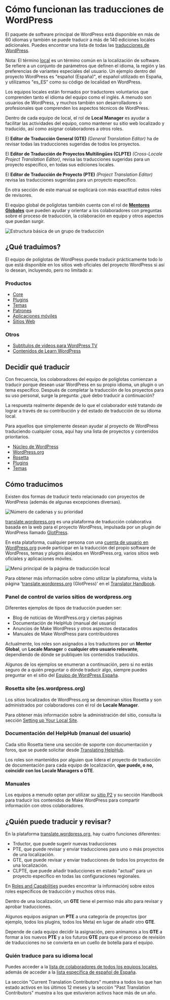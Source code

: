 # Cómo funcionan las traducciones de WordPress

El paquete de software principal de WordPress está disponible en más de 60 idiomas y también se puede traducir a más de 140 ediciones locales adicionales. Puedes encontrar una lista de todas las [traducciones de WordPress](https://make.wordpress.org/polyglots/teams/).

Nota: El término [local](https://en.wikipedia.org/wiki/Locale_(computer_software)) es un término común en la localización de software. Se refiere a un conjunto de parámetros que definen el idioma, la región y las preferencias de variantes especiales del usuario. Un ejemplo dentro del proyecto WordPress es "español (España)", el español utilizado en España, y utilizamos "es_ES" como su código de localidad en WordPress.

Los equipos locales están formados por traductores voluntarios que comprenden tanto el idioma del equipo como el inglés. A menudo son usuarios de WordPress, y muchos también son desarrolladores o profesionales que comprenden los aspectos técnicos de WordPress.

Dentro de cada equipo de local, el rol de **Local Manager** es ayudar a facilitar las actividades del equipo, como mantener su sitio web localizado y traducido, así como asignar colaboradores a otros roles.

El **Editor de Traducción General (GTE)** _(General Translation Editor)_ ha de revisar todas las traducciones sugeridas de todos los proyectos.

El **Editor de Traducción de Proyectos Multilingües (CLPTE)** _(Cross-Locale Project Translation Editor)_, revisa las traducciones sugeridas para un proyecto específico, en todas sus ediciones locales.

El **Editor de Traducción de Proyecto (PTE)** _(Project Translation Editor)_ revisa las traducciones sugeridas para un proyecto específico.

En otra sección de este manual se explicará con más exactitud estos roles de revisores.

El equipo global de políglotas también cuenta con el rol de **[Mentores Globales](https://make.wordpress.org/polyglots/handbook/polyglots-global-team-leads-and-mentors/#current-polyglots-global-team)** que pueden ayudar y orientar a los colaboradores con preguntas sobre el proceso de traducción, la colaboración en equipo y otros aspectos que puedan surgir.

![Estructura básica de un grupo de traducción](https://raw.githubusercontent.com/WPES/spain-handbook/master/manuales/github/assets/traducciones-formacion-traducir-1.webp)

## ¿Qué traduimos?

El equipo de políglotas de WordPress puede traducir prácticamente todo lo que está disponible en los sitios web oficiales del proyecto WordPress si así lo desean, incluyendo, pero no limitado a:

### Productos

- [Core](https://translate.wordpress.org/locale/es/default/wp/)
- [Plugins](https://translate.wordpress.org/locale/es/default/wp-plugins/)
- [Temas](https://translate.wordpress.org/locale/es/default/wp-themes/)
- [Patrones](https://translate.wordpress.org/locale/es/default/patterns/)
- [Aplicaciones móviles](https://translate.wordpress.org/locale/es/default/apps/)
- [Sitios Web](https://translate.wordpress.org/locale/es/default/meta/)

### Otros

- [Subtítulos de vídeos para WordPress TV](https://wordpress.tv/using-amara-org-to-caption-or-subtitle-a-wordpress-tv-video/)
- [Contenidos de Learn WordPress](https://make.wordpress.org/training/handbook/training-team-how-to-guides/content-localization/)

## Decidir qué traducir

Con frecuencia, los colaboradores del equipo de políglotas comienzan a traducir porque desean usar WordPress en su propio idioma, un plugin o un tema específico. Después de completar la traducción de los proyectos para su uso personal, surge la pregunta: ¿qué debo traducir a continuación?

La respuesta realmente depende de lo que el colaborador esté tratando de lograr a través de su contribución y del estado de traducción de su idioma local.

Para aquellos que simplemente desean ayudar al proyecto de WordPress traduciendo cualquier cosa, aquí hay una lista de proyectos y contenidos prioritarios.

- [Núcleo de WordPress](https://translate.wordpress.org/locale/es/default/wp/dev/)
- [WordPress.org](https://translate.wordpress.org/locale/es/default/meta/wordpress-org/)
- [Rosetta](https://translate.wordpress.org/locale/es/default/meta/rosetta/)
- [Plugins](https://translate.wordpress.org/locale/es/default/stats/plugins/)
- [Temas](https://translate.wordpress.org/locale/es/default/stats/themes/)

## Cómo traducimos

Existen dos formas de traducir texto relacionado con proyectos de WordPress (además de algunas excepciones diversas).

![Número de cadenas y su prioridad](https://raw.githubusercontent.com/WPES/spain-handbook/master/manuales/github/assets/traducciones-formacion-traducir-2.webp)

[translate.wordpress.org](https://translate.wordpress.org/) es una plataforma de traducción colaborativa basada en la web para el proyecto WordPress, impulsada por un plugin de WordPress llamado [GlotPress](https://es.wordpress.org/plugins/glotpress/).

En esta plataforma, cualquier persona con una [cuenta de usuario en WordPress.org](https://es.wordpress.org/team/handbook/manuales/wordpress/) puede participar en la traducción del propio software de WordPress, temas y plugins alojados en WordPress.org, varios sitios web oficiales y aplicaciones móviles.

![Menú principal de la página de traducción local](https://raw.githubusercontent.com/WPES/spain-handbook/master/manuales/github/assets/traducciones-formacion-traducir-3.webp)

Para obtener más información sobre cómo utilizar la plataforma, visita la página '[translate.wordpress.org](https://translate.wordpress.org/) (GlotPress)' en el [Translator Handbook](https://make.wordpress.org/polyglots/handbook/translating/glotpress-translate-wordpress-org/).

### Panel de control de varios sitios de wordpress.org

Diferentes ejemplos de tipos de traducción pueden ser:

- Blog de noticias de WordPress.org y ciertas páginas
- Documentación de HelpHub (manual del usuario)
- Anuncios de Make WordPress y otros aspectos destacados
- Manuales de Make WordPress para contribuidores

Actualmente, los roles son asignados a los traductores por un **Mentor Global**, un **Locale Manager** o **cualquier otro usuario relevante**, dependiendo de dónde se publiquen los contenidos traducidos.

Algunos de los ejemplos se enumeran a continuación, pero si no estás seguro de a quién preguntar o dónde traducir algo, siempre puedes preguntar en el sitio del [Equipo de WordPress España](https://es.wordpress.org/team/).

### Rosetta site (es.wordpress.org)

Los sitios localizados de WordPress.org se denominan sitios Rosetta y son administrados por colaboradores con el rol de **Locale Manager**.

Para obtener más información sobre la administración del sitio, consulta la sección [Setting up Your Local Site](https://make.wordpress.org/polyglots/handbook/for-locale-managers/setting-up-your-local-site/).

### Documentación del HelpHub (manual del usuario)

Cada sitio Rosetta tiene una sección de soporte con documentación y foros, que se puede solicitar desde [Translating HelpHub](https://make.wordpress.org/docs/handbook/helphub/translating-helphub/).

Los roles son mantenidos por alguien que lidera el proyecto de traducción de documentación para cada equipo de localización, **que puede, o no, coincidir con los Locale Managers o GTE**.

### Manuales

Los equipos a menudo optan por utilizar su [sitio P2](https://make.wordpress.org/polyglots/handbook/for-locale-managers/team-o2/) y su sección Handbook para traducir los contenidos de Make WordPress para compartir información con otros colaboradores.

## ¿Quién puede traducir y revisar?

En la plataforma [translate.wordpress.org](https://translate.wordpress.org/), hay cuatro funciones diferentes:

- Trductor, que puede sugerir nuevas traducciones
- PTE, que puede revisar y enviar traducciones para uno o más proyectos de una localización.
- GTE, que puede revisar y enviar traducciones de todos los proyectos de una localización.
- CLPTE, que puede añadir traducciones en estado "actual" para un proyecto específico en todas las configuraciones regionales.

En [Roles and Capabilities](https://make.wordpress.org/polyglots/handbook/about/roles-and-capabilities/) puedes encontrar la informaciónj sobre estos roles específicos de traducción y muchos otros más.

Dentro de una localización, un **GTE** tiene el permiso más alto para revisar y aprobar traducciones.

Algunos equipos asignan un **PTE** a una categoría de proyectos (por ejemplo, todos los plugins, todos los Meta) en lugar de añadir otro **GTE**.

Depende de cada equipo decidir la asignación, pero animamos a los **GTE** a formar a los nuevos **PTE** y a los futuros **GTE** para que el proceso de revisión de traducciones no se convierta en un cuello de botella para el equipo.

### Quién traduce para su idioma local

Puedes acceder a la [lista de colaboradores de todos los equipos locales](https://make.wordpress.org/polyglots/teams/), además de acceder a la [lista específica de español de España](https://make.wordpress.org/polyglots/teams/?locale=es_ES).

La sección "Current Translation Contributors" muestra a todos los que han estado activos en los últimos 12 meses y la sección "Past Translation Contributors" muestra a los que estuvieron activos hace más de un año.